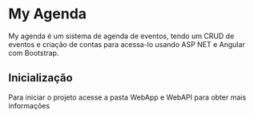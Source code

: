 # My Agenda
My agenda é um sistema de agenda de eventos, tendo um CRUD de eventos e criação de contas para acessa-lo usando ASP NET e Angular com Bootstrap.

## Inicialização
Para iniciar o projeto acesse a pasta WebApp e WebAPI para obter mais informações
